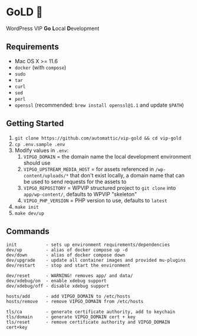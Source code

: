 # GoLD 💛

WordPress VIP **Go** **L**ocal **D**evelopment

## Requirements

* Mac OS X >= 11.6
* `docker` (with `compose`)
* `sudo`
* `tar`
* `curl`
* `sed`
* `perl`
* `openssl` (recommended: `brew install openssl@1.1` and update `$PATH`)

## Getting Started

1. `git clone https://github.com/automattic/vip-gold && cd vip-gold`
2. `cp .env.sample .env`
3. Modify values in `.env`:
    1. `VIPGO_DOMAIN` = the domain name the local development environment should use
    2. `VIPGO_UPSTREAM_MEDIA_HOST` = for assets referenced in `/wp-content/uploads/*` that don't exist locally, a domain name that can be used to send requests for the assets to
    3. `VIPGO_REPOSITORY` = WPVIP structured project to `git clone` into `app/wp-content/`, defaults to WPVIP "skeleton"
    4. `VIPGO_PHP_VERSION` = PHP version to use, defaults to `latest`
4. `make init`
5. `make dev/up`

## Commands

```
init           - sets up environment requirements/dependencies
dev/up         - alias of docker compose up -d
dev/down       - alias of docker compose down
dev/upgrade    - update all container images and provided mu-plugins
dev/restart    - stop and start the environment

dev/reset      - WARNING! removes app/ and data/
dev/xdebug/on  - enable xdebug support
dev/xdebug/off - disable xdebug support

hosts/add      - add VIPGO_DOMAIN to /etc/hosts
hosts/remove   - remove VIPGO_DOMAIN from /etc/hosts

tls/ca         - generate certificate authority, add to keychain
tls/domain     - generate VIPGO_DOMAIN cert + key
tls/reset      - remove certificate authority and VIPGO_DOMAIN cert+key
```
